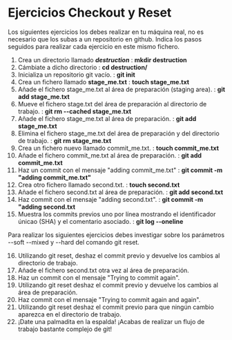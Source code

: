 # Ejercicios Checkout y Reset

Los siguientes ejercicios los debes realizar en tu máquina real, no es necesario que los subas a un repositorio en github. Indica los pasos seguidos para realizar cada ejercicio en este mismo fichero.

1. Crea un directorio llamado _**destruction**_ : **mkdir destruction**
2. Cámbiate a dicho directorio : **cd destruction/**
3. Inicializa un repositorio git vacío. : **git init**
4. Crea un fichero llamado **stage_me.txt** : **touch stage_me.txt**
5. Añade el fichero stage_me.txt al área de preparación (staging area). : **git add stage_me.txt**
6. Mueve el fichero stage.txt del área de preparación al directorio de trabajo. : **git rm --cached stage_me.txt**
7. Añade el fichero stage_me.txt al área de preparación. :  **git add stage_me.txt**
8. Elimina el fichero stage_me.txt del área de preparación y del directorio de trabajo. : **git rm stage_me.txt**
9. Crea un fichero nuevo llamado commit_me.txt. : **touch commit_me.txt**
10. Añade el fichero commit_me.txt al área de preparación. : **git add commit_me.txt**
11. Haz un commit con el mensaje "adding commit_me.txt" : **git commit -m "adding commit_me.txt"**
12. Crea otro fichero llamado second.txt. : **touch second.txt**
13. Añade el fichero second.txt al área de preparación. : **git add second.txt**
14. Haz commit con el mensaje "adding second.txt". : **git commit -m "adding second.txt**
15. Muestra los commits previos uno por línea mostrando el identificador únicao (SHA) y el comentario asociado. : **git log --oneline**

Para realizar los siguientes ejercicios debes investigar sobre los parámetros --soft --mixed y --hard del comando git reset.

16. Utilizando git reset, deshaz el commit previo y devuelve los cambios al directorio de trabajo.
17. Añade el fichero second.txt otra vez al área de preparación.
18. Haz un commit con el mensaje "Trying to commit again".
19. Utilizando git reset deshaz el commit previo y devuelve los cambios al área de preparación.
20. Haz commit con el mensaje "Trying to commit again and again".
21. Utilizando git reset deshaz el commit previo para que ningún cambio aparezca en el directorio de trabajo.
22. ¡Date una palmadita en la espalda! ¡Acabas de realizar un flujo de trabajo bastante complejo de git!
    
